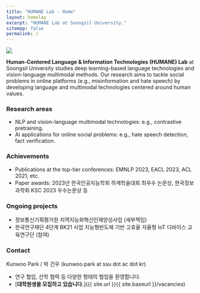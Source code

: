 ```yaml
---
title: "HUMANE Lab - Home"
layout: homelay
excerpt: "HUMANE Lab at Soongsil University."
sitemap: false
permalink: /
---
```


<img src="{{ site.url }}{{ site.baseurl }}/images/teampic/202312_ksc.jpg" style="max-width:100%; height:auto;"/>

**Human-Centered Language & Information Technologies (HUMANE) Lab** at Soongsil University studies deep learning-based language technologies and vision-language multimodal methods. 
Our research aims to tackle social problems in online platforms (e.g., misinformation and hate speech) by developing language and multimodal technologies centered around human values.

### Research areas

- NLP and vision-language multimodal technologies: e.g., contrastive pretraining.
- AI applications for online social problems: e.g., hate speech detection, fact verification.

### Achievements

- Publications at the top-tier conferences: EMNLP 2023, EACL 2023, ACL 2021, etc.
- Paper awards: 2023년 한국인공지능학회 하계학술대회 최우수 논문상, 한국정보과학회 KSC 2023 우수논문상 등
  
### Ongoing projects

- 정보통신기획평가원 지역지능화혁신인재양성사업 (세부책임)
- 한국연구재단 4단계 BK21 사업 지능형반도체 기반 고효율 자율형 IoT 디바이스 교육연구단 (참여)

### Contact

Kunwoo Park / 박 건우 (kunwoo.park at ssu dot ac dot kr)

- 연구 협업, 산학 협력 등 다양한 형태의 협업을 환영합니다.
- [**대학원생을 모집하고 있습니다.**]({{ site.url }}{{ site.baseurl }}/vacancies)


 
